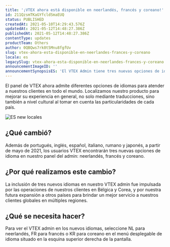 ```yaml
---
title: '¡VTEX ahora está disponible en neerlandés, francés y coreano!'
id: 211QzsmTKaGYfcldSmaEUQ
status: PUBLISHED
createdAt: 2021-05-10T14:29:43.576Z
updatedAt: 2021-05-12T14:48:27.386Z
publishedAt: 2021-05-12T14:48:27.386Z
contentType: updates
productTeam: Others
author: 0QBQws7rk0t5Mnu8fgfUv
slug: vtex-ahora-esta-disponible-en-neerlandes-frances-y-coreano
locale: es
legacySlug: vtex-ahora-esta-disponible-en-neerlandes-frances-y-coreano
announcementImageID: ''
announcementSynopsisES: 'El VTEX Admin tiene tres nuevas opciones de idioma.'
---
```


El panel de VTEX ahora admite diferentes opciones de idiomas para atender a nuestros clientes en todo el mundo. Localizamos nuestro producto para mejorar su experiencia en general, no solo mediante traducciones, sino también a nivel cultural al tomar en cuenta las particularidades de cada país.  

![ES new locales](//images.ctfassets.net/alneenqid6w5/4ymaJnFYZxRTjTZmoD54Gy/bb1e1ac7fefbeccdc3d9d6d05883cc6a/ES_new_locales.jpg)

## ¿Qué cambió?
Además de portugués, inglés, español, italiano, rumano y japonés, a partir de mayo de 2021, los usuarios VTEX encontrarán tres nuevas opciones de idioma en nuestro panel del admin: neerlandés, francés y coreano. 

## ¿Por qué realizamos este cambio?
La inclusión de tres nuevos idiomas en nuestro VTEX admin fue impulsada por las operaciones de nuestros clientes en Bélgica y Corea, y por nuestra futura expansión a otros países para brindar un mejor servicio a nuestros clientes globales en múltiples regiones.

## ¿Qué se necesita hacer?
Para ver el VTEX admin en los nuevos idiomas, seleccione NL para neerlandés, FR para francés o KR para coreano en el menú desplegable de idioma situado en la esquina superior derecha de la pantalla.

